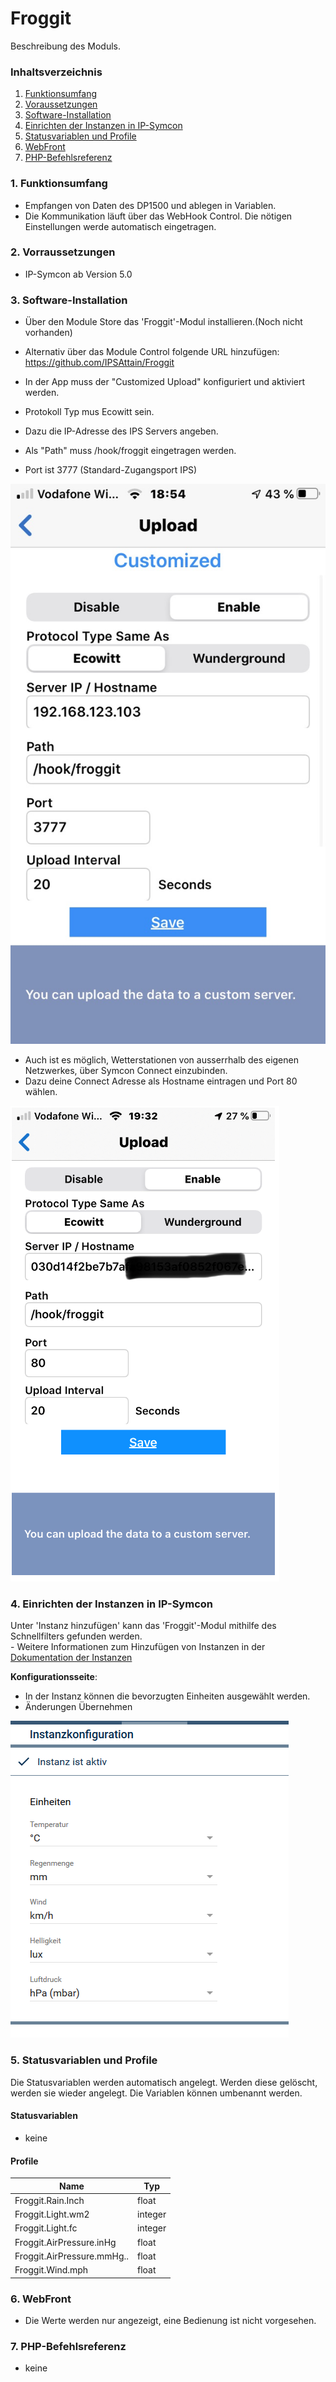 # Froggit
Beschreibung des Moduls.

### Inhaltsverzeichnis

1. [Funktionsumfang](#1-funktionsumfang)
2. [Voraussetzungen](#2-voraussetzungen)
3. [Software-Installation](#3-software-installation)
4. [Einrichten der Instanzen in IP-Symcon](#4-einrichten-der-instanzen-in-ip-symcon)
5. [Statusvariablen und Profile](#5-statusvariablen-und-profile)
6. [WebFront](#6-webfront)
7. [PHP-Befehlsreferenz](#7-php-befehlsreferenz)

### 1. Funktionsumfang

* Empfangen von Daten des DP1500 und ablegen in Variablen.
* Die Kommunikation läuft über das WebHook Control. Die nötigen Einstellungen werde automatisch eingetragen.

### 2. Vorraussetzungen

- IP-Symcon ab Version 5.0

### 3. Software-Installation

* Über den Module Store das 'Froggit'-Modul installieren.(Noch nicht vorhanden)
* Alternativ über das Module Control folgende URL hinzufügen: https://github.com/IPSAttain/Froggit

* In der App muss der "Customized Upload" konfiguriert und aktiviert werden. 
* Protokoll Typ mus Ecowitt sein.
* Dazu die IP-Adresse des IPS Servers angeben. 
* Als "Path" muss /hook/froggit eingetragen werden.
* Port ist 3777 (Standard-Zugangsport IPS)

 ![Config_App](../docs/Config_App.png)

 * Auch ist es möglich, Wetterstationen von ausserrhalb des eigenen Netzwerkes, über Symcon Connect einzubinden.
 * Dazu deine Connect Adresse als Hostname eintragen und Port 80 wählen.

 ![Config_Connect](../docs/Config_Connect.png)
 

### 4. Einrichten der Instanzen in IP-Symcon

 Unter 'Instanz hinzufügen' kann das 'Froggit'-Modul mithilfe des Schnellfilters gefunden werden.  
	- Weitere Informationen zum Hinzufügen von Instanzen in der [Dokumentation der Instanzen](https://www.symcon.de/service/dokumentation/konzepte/instanzen/#Instanz_hinzufügen)

__Konfigurationsseite__:

* In der Instanz können die bevorzugten Einheiten ausgewählt werden.
* Änderungen Übernehmen

 ![Config_Instanz](../docs/Config_Instanz.PNG)

### 5. Statusvariablen und Profile

Die Statusvariablen werden automatisch angelegt. Werden diese gelöscht, werden sie wieder angelegt. Die Variablen können umbenannt werden.

#### Statusvariablen

* keine

#### Profile

Name   | Typ
------ | -------
Froggit.Rain.Inch  |  float
Froggit.Light.wm2  |  integer
Froggit.Light.fc   |  integer
Froggit.AirPressure.inHg  |  float
Froggit.AirPressure.mmHg..|  float
Froggit.Wind.mph   |  float

### 6. WebFront

* Die Werte werden nur angezeigt, eine Bedienung ist nicht vorgesehen.

### 7. PHP-Befehlsreferenz

* keine